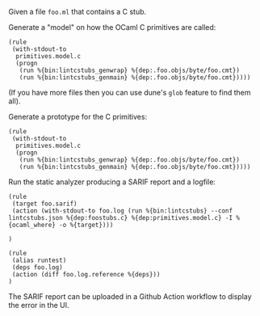 Given a file `foo.ml` that contains a C stub.

Generate a "model" on how the OCaml C primitives are called:
```
(rule
 (with-stdout-to
  primitives.model.c
  (progn
   (run %{bin:lintcstubs_genwrap} %{dep:.foo.objs/byte/foo.cmt})
   (run %{bin:lintcstubs_genmain} %{dep:.foo.objs/byte/foo.cmt}))))
```

(If you have more files then you can use dune's `glob` feature to find them all).


Generate a prototype for the C primitives:
```
(rule
 (with-stdout-to
  primitives.model.c
  (progn
   (run %{bin:lintcstubs_genwrap} %{dep:.foo.objs/byte/foo.cmt})
   (run %{bin:lintcstubs_genmain} %{dep:.foo.objs/byte/foo.cmt}))))
```

Run the static analyzer producing a SARIF report and a logfile:
```
(rule
 (target foo.sarif)
 (action (with-stdout-to foo.log (run %{bin:lintcstubs} --conf lintcstubs.json %{dep:foostubs.c} %{dep:primitives.model.c} -I %{ocaml_where} -o %{target})))

)

(rule
 (alias runtest)
 (deps foo.log)
 (action (diff foo.log.reference %{deps}))
)
```

The SARIF report can be uploaded in a Github Action workflow to display the error in the UI.
